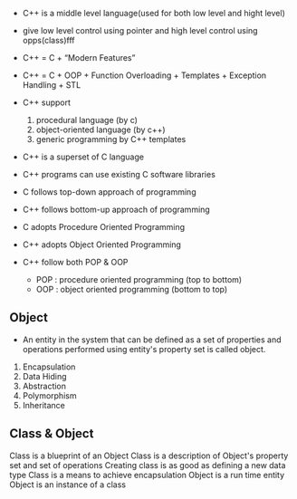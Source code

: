 - C++ is a middle level language(used for both low level and hight level)
- give low level control using pointer and high level control using opps(class)fff
- C++ = C + “Modern Features”
- C++ = C + OOP + Function Overloading + Templates + Exception Handling + STL
- C++ support 
    1. procedural language (by c)
    2. object-oriented language (by c++)
    3. generic programming by C++ templates


- C++ is a superset of C language
- C++ programs can use existing C software libraries
- C follows top-down approach of programming
- C++ follows bottom-up approach of programming
- C adopts Procedure Oriented Programming
- C++ adopts Object Oriented Programming
- C++ follow both POP & OOP
    - POP : procedure oriented programming (top to bottom)
    - OOP : object oriented programming (bottom to top)

Object 
--------
- An entity in the system that can be defined as a set of properties and operations performed using entity's property set is called object.
1. Encapsulation
2. Data Hiding
3. Abstraction
4. Polymorphism
5. Inheritance

Class & Object
---------------
Class is a blueprint of an Object
Class is a description of Object's property set and set of operations
Creating class is as good as defining a new data type
Class is a means to achieve encapsulation
Object is a run time entity
Object is an instance of a class
